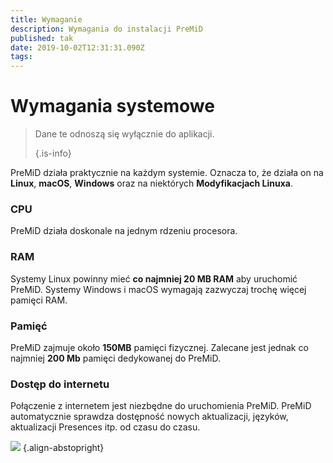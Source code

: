 ```yaml
---
title: Wymaganie
description: Wymagania do instalacji PreMiD
published: tak
date: 2019-10-02T12:31:31.090Z
tags:
---
```


# Wymagania systemowe

> Dane te odnoszą się wyłącznie do aplikacji. 
> 
> {.is-info}

PreMiD działa praktycznie na każdym systemie. Oznacza to, że działa on na **Linux**, **macOS**, **Windows** oraz na niektórych **Modyfikacjach Linuxa**.

### CPU
PreMiD działa doskonale na jednym rdzeniu procesora.

### RAM
Systemy Linux powinny mieć **co najmniej 20 MB RAM** aby uruchomić PreMiD. Systemy Windows i macOS wymagają zazwyczaj trochę więcej pamięci RAM.

### Pamięć
PreMiD zajmuje około **150MB** pamięci fizycznej. Zalecane jest jednak co najmniej **200 Mb** pamięci dedykowanej do PreMiD.

### Dostęp do internetu
Połączenie z internetem jest niezbędne do uruchomienia PreMiD. PreMiD automatycznie sprawdza dostępność nowych aktualizacji, języków, aktualizacji Presences itp. od czasu do czasu.

![](https://a.icons8.com/ViUXyjOj/f4tFww/svg.svg) {.align-abstopright}